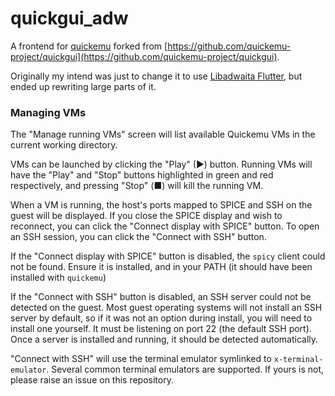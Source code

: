 # quickgui_adw

A frontend for [quickemu](https://github.com/quickemu-project/quickemu) forked
from
[https://github.com/quickemu-project/quickgui](https://github.com/quickemu-project/quickgui).

Originally my intend was just to change it to use [Libadwaita
Flutter](https://pub.dev/packages/libadwaita), but ended up rewriting large
parts of it.

### Managing VMs

The "Manage running VMs" screen will list available Quickemu VMs in the current working directory.

VMs can be launched by clicking the "Play" (▶) button. Running VMs will have the "Play" and "Stop" buttons highlighted in green and red respectively, and pressing "Stop" (■) will kill the running VM.

When a VM is running, the host's ports mapped to SPICE and SSH on the guest will be displayed. If you close the SPICE display and wish to reconnect, you can click the "Connect display with SPICE" button. To open an SSH session, you can click the "Connect with SSH" button.

If the "Connect display with SPICE" button is disabled, the `spicy` client could not be found. Ensure it is installed, and in your PATH (it should have been installed with `quickemu`)

If the "Connect with SSH" button is disabled, an SSH server could not be detected on the guest. Most guest operating systems will not install an SSH server by default, so if it was not an option during install, you will need to install one yourself. It must be listening on port 22 (the default SSH port). Once a server is installed and running, it should be detected automatically.

"Connect with SSH" will use the terminal emulator symlinked to `x-terminal-emulator`. Several common terminal emulators are supported. If yours is not, please raise an issue on this repository.